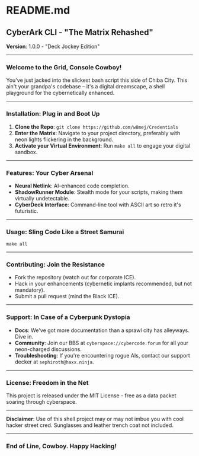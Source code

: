 
# README.md

## CyberArk CLI - "The Matrix Rehashed"

**Version**: 1.0.0 - "Deck Jockey Edition"

---

### Welcome to the Grid, Console Cowboy!

You've just jacked into the slickest bash script this side of Chiba City. This ain't your grandpa's codebase – it's a digital dreamscape, a shell playground for the cybernetically enhanced.

---

### Installation: Plug in and Boot Up

1. **Clone the Repo**: `git clone https://github.com/w8mej/Credentials`
2. **Enter the Matrix**: Navigate to your project directory, preferably with neon lights flickering in the background.
3. **Activate your Virtual Environment**: Run `make all` to engage your digital sandbox.

---

### Features: Your Cyber Arsenal

- **Neural Netlink**: AI-enhanced code completion.
- **ShadowRunner Module**: Stealth mode for your scripts, making them virtually undetectable.
- **CyberDeck Interface**: Command-line tool with ASCII art so retro it's futuristic.

---

### Usage: Sling Code Like a Street Samurai

```shell
make all
```

---

### Contributing: Join the Resistance

- Fork the repository (watch out for corporate ICE).
- Hack in your enhancements (cybernetic implants recommended, but not mandatory).
- Submit a pull request (mind the Black ICE).

---

### Support: In Case of a Cyberpunk Dystopia

- **Docs**: We've got more documentation than a sprawl city has alleyways. Dive in.
- **Community**: Join our BBS at `cyberspace://cybercode.forum` for all your neon-charged discussions.
- **Troubleshooting**: If you're encountering rogue AIs, contact our support decker at `sephiroth@haxx.ninja`.

---

### License: Freedom in the Net

This project is released under the MIT License - free as a data packet soaring through cyberspace.

---

**Disclaimer**: Use of this shell project may or may not imbue you with cool hacker street cred. Sunglasses and leather trench coat not included.

---

### End of Line, Cowboy. Happy Hacking!
